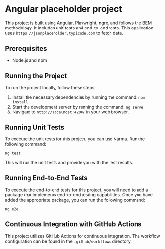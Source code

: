 # Angular placeholder project

This project is built using Angular, Playwright, ngrx, and follows the BEM methodology. It includes unit tests and end-to-end tests. This application uses `https://jsonplaceholder.typicode.com` to fetch data.


## Prerequisites

- Node.js and npm

## Running the Project

To run the project locally, follow these steps:

1. Install the necessary dependencies by running the command: `npm install`
2. Start the development server by running the command: `ng serve`
3. Navigate to `http://localhost:4200/` in your web browser.

## Running Unit Tests

To execute the unit tests for this project, you can use Karma. Run the following command:

```shell
ng test
```
This will run the unit tests and provide you with the test results.

## Running End-to-End Tests
To execute the end-to-end tests for this project, you will need to add a package that implements end-to-end testing capabilities. Once you have added the appropriate package, you can run the following command:

```shell
ng e2e
```

## Continuous Integration with GitHub Actions

This project utilizes GitHub Actions for continuous integration. The workflow configuration can be found in the `.github/workflows` directory.
